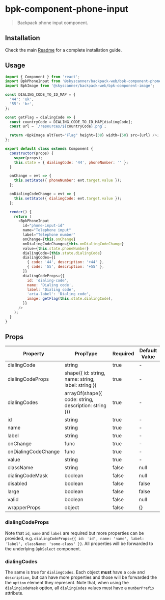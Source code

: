 # bpk-component-phone-input

> Backpack phone input component.

## Installation

Check the main [Readme](https://github.com/skyscanner/backpack#usage) for a complete installation guide.

## Usage

```js
import { Component } from 'react';
import BpkPhoneInput from '@skyscanner/backpack-web/bpk-component-phone-input';
import BpkImage from '@skyscanner/backpack-web/bpk-component-image';

const DIALING_CODE_TO_ID_MAP = {
  '44': 'uk',
  '55': 'br',
};

const getFlag = dialingCode => {
  const countryCode = DIALING_CODE_TO_ID_MAP[dialingCode];
  const url = `/resources/${countryCode}.png`;

  return <BpkImage altText="Flag" height={38} width={50} src={url} />;
};

export default class extends Component {
  constructor(props) {
    super(props);
    this.state = { dialingCode: '44', phoneNumber: '' };
  }

  onChange = evt => {
    this.setState({ phoneNumber: evt.target.value });
  };

  onDialingCodeChange = evt => {
    this.setState({ dialingCode: evt.target.value });
  };

  render() {
    return (
      <BpkPhoneInput
        id="phone-input-id"
        name="Telephone input"
        label="Telephone number"
        onChange={this.onChange}
        onDialingCodeChange={this.onDialingCodeChange}
        value={this.state.phoneNumber}
        dialingCode={this.state.dialingCode}
        dialingCodes={[
          { code: '44', description: '+44' },
          { code: '55', description: '+55' },
        ]}
        dialingCodeProps={{
          id: 'dialing-code',
          name: 'Dialing code',
          label: 'Dialing code',
          'aria-label': 'Dialing code',
          image: getFlag(this.state.dialingCode),
        }}
      />
    );
  }
}
```

## Props

| Property            | PropType                                              | Required | Default Value |
| ------------------- | ----------------------------------------------------- | -------- | ------------- |
| dialingCode         | string                                                | true     | -             |
| dialingCodeProps    | shape({ id: string, name: string, label: string })    | true     | -             |
| dialingCodes        | arrayOf(shape({ code: string, description: string })) | true     | -             |
| id                  | string                                                | true     | -             |
| name                | string                                                | true     | -             |
| label               | string                                                | true     | -             |
| onChange            | func                                                  | true     | -             |
| onDialingCodeChange | func                                                  | true     | -             |
| value               | string                                                | true     | -             |
| className           | string                                                | false    | null          |
| dialingCodeMask     | boolean                                               | false    | null          |
| disabled            | boolean                                               | false    | false         |
| large               | boolean                                               | false    | false         |
| valid               | boolean                                               | false    | null          |
| wrapperProps        | object                                                | false    | {}            |

### dialingCodeProps

Note that `id`, `name` and `label` are required but more properties can be provided, e.g. `dialingCodeProps={{ id: 'id', name: 'name', label: 'label', className: 'some-class' }}`. All
properties will be forwarded to the underlying `BpkSelect` component.

### dialingCodes

The same is true for `dialingCodes`. Each object **must** have a `code` and `description`, but can have more properties and those
will be forwarded the the `option` element they represent.
Note that, when using the `dialingCodeMask` option, all `dialingCodes` values must have a `numberPrefix` attribute.
